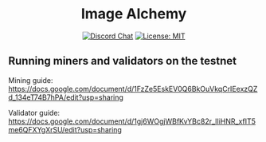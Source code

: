 <div align="center">

# **Image Alchemy** <!-- omit in toc -->
[![Discord Chat](https://img.shields.io/discord/308323056592486420.svg)](https://discord.gg/WYEUxCeEys)
[![License: MIT](https://img.shields.io/badge/License-MIT-yellow.svg)](https://opensource.org/licenses/MIT) 

</div>

## Running miners and validators on the testnet

Mining guide:
https://docs.google.com/document/d/1FzZe5EskEV0Q6BkOuVkqCrIEexzQZd_134eT74B7hPA/edit?usp=sharing

Validator guide:
https://docs.google.com/document/d/1gj6WOgjWBfKvYBc82r_lIiHNR_xfIT5me6QFXYgXrSU/edit?usp=sharing
